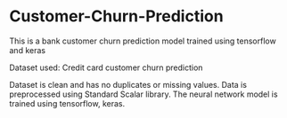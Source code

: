 # Customer-Churn-Prediction
This is a bank customer churn prediction model trained using tensorflow and keras

Dataset used: Credit card customer churn prediction

Dataset is clean and has no duplicates or missing values. Data is preprocessed using Standard Scalar library. The neural network model is trained using tensorflow, keras.
